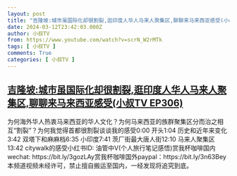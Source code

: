 ```yaml
---
layout: post
title: "吉隆坡:城市虽国际化却很割裂,逛印度人华人马来人聚集区,聊聊来马来西亚感受(小叔TV EP306)"
date: 2024-03-12T23:42:03.000Z
author: 小叔TV
from: https://www.youtube.com/watch?v=scrN_W2rMTk
tags: [ 小叔TV ]
comments: True
categories: [ 小叔TV ]
---
```

<!--1710286923000-->
[吉隆坡:城市虽国际化却很割裂,逛印度人华人马来人聚集区,聊聊来马来西亚感受(小叔TV EP306)](https://www.youtube.com/watch?v=scrN_W2rMTk)
------

<div>
为何海外华人热衷马来西亚的华人文化？为何马来西亚的族群聚集区分而治之相互“割裂”？为何我觉得首都很割裂谈谈我的感受0:00 开头1:04 历史和近年来变化3:42 双塔下和麻麻档6:35 小印度7:41 茨厂街最大唐人街12:10 马来人聚集区13:42 citywalk的感受小红书ID: 油管中V(个人旅行笔记感悟)赏我杯咖啡国内wechat: https://bit.ly/3gozLAy赏我杯咖啡国外paypal：https://bit.ly/3n63Bey本频道视频未经许可，禁止擅自搬运至国内，一经发现将追究到底。
</div>
